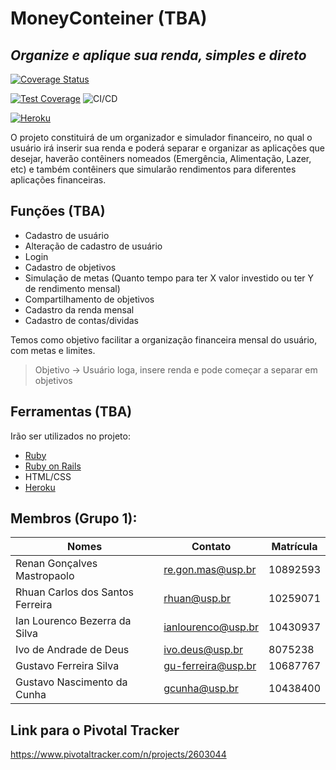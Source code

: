 # MoneyConteiner (TBA)
## _Organize e aplique sua renda, simples e direto_

[![Coverage Status](https://coveralls.io/repos/github/renan002/EP_EngSI2022.2/badge.svg)](https://coveralls.io/github/renan002/EP_EngSI2022.2)


[![Test Coverage](https://api.codeclimate.com/v1/badges/74d6b5496d287e43e856/maintainability)](https://codeclimate.com/github/renan002/EP_EngSI2022.2/maintainability) ![CI/CD](https://github.com/renan002/EP_EngSI2022.2/actions/workflows/master.yml/badge.svg)

[![Heroku](https://img.icons8.com/color/30/000000/heroku.png)](https://ep-engsi2022.herokuapp.com/)

O projeto constituirá de um organizador e simulador financeiro, no qual o usuário irá inserir sua renda e poderá separar e organizar as aplicações que desejar, haverão contêiners nomeados (Emergência, Alimentação, Lazer, etc) e também contêiners que simularão rendimentos para diferentes aplicações financeiras.

## Funções (TBA)

- Cadastro de usuário
- Alteração de cadastro de usuário
- Login
- Cadastro de objetivos
- Simulação de metas (Quanto tempo para ter X valor investido ou ter Y de rendimento mensal)
- Compartilhamento de objetivos
- Cadastro da renda mensal
- Cadastro de contas/dividas

Temos como objetivo facilitar a organização financeira mensal do usuário, com metas e limites.

> Objetivo -> Usuário loga, insere renda e pode começar a separar em objetivos

## Ferramentas (TBA)
Irão ser utilizados no projeto:

- [Ruby](https://www.ruby-lang.org/pt/)
- [Ruby on Rails](https://rubyonrails.org/)
- HTML/CSS
- [Heroku](https://www.heroku.com/)

## Membros (Grupo 1):

| Nomes | Contato | Matrícula |
| ------ | ------ | ------ |
| Renan Gonçalves Mastropaolo | re.gon.mas@usp.br | 10892593 |
| Rhuan Carlos dos Santos Ferreira | rhuan@usp.br | 10259071 |
| Ian Lourenco Bezerra da Silva | ianlourenco@usp.br | 10430937 |
| Ivo de Andrade de Deus | ivo.deus@usp.br | 8075238 |
| Gustavo Ferreira Silva | gu-ferreira@usp.br | 10687767 |
| Gustavo Nascimento da Cunha | gcunha@usp.br | 10438400 |

## Link para o Pivotal Tracker
https://www.pivotaltracker.com/n/projects/2603044
